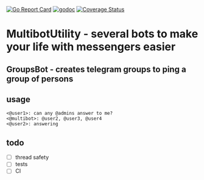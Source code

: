 [![Go Report Card](https://goreportcard.com/badge/github.com/semior001/multibot-utility)](https://goreportcard.com/report/github.com/semior001/multibot-utility) [![godoc](https://godoc.org/github.com/semior001/multibot-utility?status.svg)](https://godoc.org/github.com/Semior001/multibot-utility) [![Coverage Status](https://coveralls.io/repos/github/Semior001/multibot-utility/badge.svg)](https://coveralls.io/github/Semior001/multibot-utility) 

# MultibotUtility - several bots to make your life with messengers easier

## GroupsBot - creates telegram groups to ping a group of persons

## usage

```
<@user1>: can any @admins answer to me?
<@multibot>: @user2, @user3, @user4
<@user2>: answering
```

## todo

* [ ] thread safety
* [ ] tests
* [ ] CI
